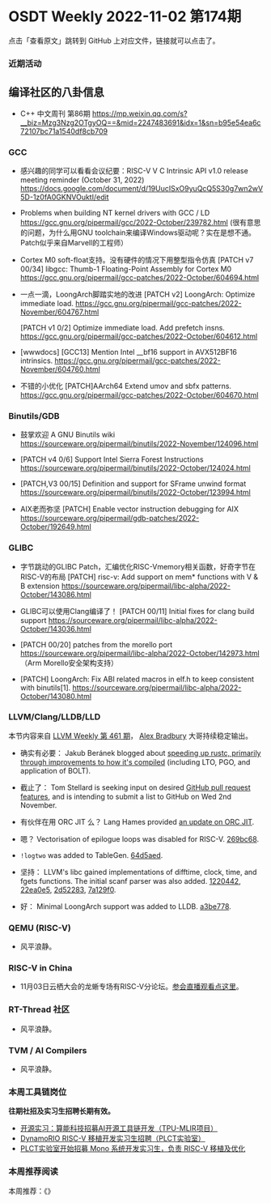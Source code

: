# OSDT Weekly 2022-11-02 第174期

点击「查看原文」跳转到 GitHub 上对应文件，链接就可以点击了。

### 近期活动

## 编译社区的八卦信息

- C++ 中文周刊 第86期 https://mp.weixin.qq.com/s?__biz=Mzg3Nzg2OTgyOQ==&mid=2247483691&idx=1&sn=b95e54ea6c72107bc71a1540df8cb709

### GCC

- 感兴趣的同学可以看看会议纪要：RISC-V V C Intrinsic API v1.0 release meeting reminder (October 31, 2022)
  https://docs.google.com/document/d/19UucISxO9yuQcQ5S30g7wn2wV5D-1z0fA0GKNVOuktI/edit

- Problems when building NT kernel drivers with GCC / LD
  https://gcc.gnu.org/pipermail/gcc/2022-October/239782.html
  (很有意思的问题，为什么用GNU toolchain来编译Windows驱动呢？实在是想不通。Patch似乎来自Marvell的工程师）

- Cortex M0 soft-float支持。没有硬件的情况下用整型指令仿真
  [PATCH v7 00/34] libgcc: Thumb-1 Floating-Point Assembly for Cortex M0
  https://gcc.gnu.org/pipermail/gcc-patches/2022-October/604694.html

- 一点一滴，LoongArch脚踏实地的改进
  [PATCH v2] LoongArch: Optimize immediate load.
  https://gcc.gnu.org/pipermail/gcc-patches/2022-November/604767.html

  [PATCH v1 0/2] Optimize immediate load. Add prefetch insns.
  https://gcc.gnu.org/pipermail/gcc-patches/2022-October/604612.html

- [wwwdocs] [GCC13] Mention Intel __bf16 support in AVX512BF16 intrinsics.
  https://gcc.gnu.org/pipermail/gcc-patches/2022-November/604760.html

- 不错的小优化 [PATCH]AArch64 Extend umov and sbfx patterns.
   https://gcc.gnu.org/pipermail/gcc-patches/2022-October/604670.html

### Binutils/GDB

- 鼓掌欢迎 A GNU Binutils wiki
  https://sourceware.org/pipermail/binutils/2022-November/124096.html

- [PATCH v4 0/6] Support Intel Sierra Forest Instructions
  https://sourceware.org/pipermail/binutils/2022-October/124024.html

- [PATCH,V3 00/15] Definition and support for SFrame unwind format
  https://sourceware.org/pipermail/binutils/2022-October/123994.html

- AIX老而弥坚 [PATCH] Enable vector instruction debugging for AIX
  https://sourceware.org/pipermail/gdb-patches/2022-October/192649.html

### GLIBC

- 字节跳动的GLIBC Patch，汇编优化RISC-Vmemory相关函数，好奇字节在RISC-V的布局
  [PATCH] risc-v: Add support on mem* functions with V & B extension
  https://sourceware.org/pipermail/libc-alpha/2022-October/143086.html

- GLIBC可以使用Clang编译了！
  [PATCH 00/11] Initial fixes for clang build support
  https://sourceware.org/pipermail/libc-alpha/2022-October/143036.html

- [PATCH 00/20] patches from the morello port
  https://sourceware.org/pipermail/libc-alpha/2022-October/142973.html
 （Arm Morello安全架构支持）

- [PATCH] LoongArch: Fix ABI related macros in elf.h to keep consistent with binutils[1].
  https://sourceware.org/pipermail/libc-alpha/2022-October/143080.html

### LLVM/Clang/LLDB/LLD

本节内容来自 [LLVM Weekly 第 461 期](http://llvmweekly.org/issue/461)，
[Alex Bradbury](https://www.linkedin.com/in/alex-bradbury/) 大哥持续稳定输出。

* 确实有必要： Jakub Beránek blogged about [speeding up rustc, primarily through improvements to how it's compiled](https://kobzol.github.io/rust/rustc/2022/10/27/speeding-rustc-without-changing-its-code.html) (including LTO, PGO, and application of BOLT).

* 截止了： Tom Stellard is seeking input on desired [GitHub pull request features](https://discourse.llvm.org/t/input-needed-pull-request-features-for-github/66214), and is intending to submit a list to GitHub on Wed 2nd November.

* 有伙伴在用 ORC JIT 么？ Lang Hames provided [an update on ORC JIT](https://discourse.llvm.org/t/orc-jit-update-office-hours-november-2022/66293).

* 嗯？ Vectorisation of epilogue loops was disabled for RISC-V.
  [269bc68](https://reviews.llvm.org/rG269bc684e7a0).

* `!logtwo` was added to TableGen.
  [64d5aed](https://reviews.llvm.org/rG64d5aedd0637).

* 坚持： LLVM's libc gained implementations of difftime, clock, time, and fgets functions. The initial scanf parser was also added.
  [1220442](https://reviews.llvm.org/rG12204429f2f9),
  [22ea0e5](https://reviews.llvm.org/rG22ea0e5d9b2e),
  [2d52283](https://reviews.llvm.org/rG2d52283391bc),
  [7a129f0](https://reviews.llvm.org/rG7a129f07562d).

* 好： Minimal LoongArch support was added to LLDB.
  [a3be778](https://reviews.llvm.org/rGa3be778ed09b).

### QEMU (RISC-V)

- 风平浪静。

### RISC-V in China

- 11月03日云栖大会的龙蜥专场有RISC-V分论坛。[参会直播观看点这里](https://mp.weixin.qq.com/s/yF77oOlSsgrsAGoWtsi95w)。

### RT-Thread 社区

- 风平浪静。

### TVM / AI Compilers

- 风平浪静。

### 本周工具链岗位

**往期社招及实习生招聘长期有效。**

- [开源实习：算能科技招募AI开源工具链开发（TPU-MLIR项目）](https://mp.weixin.qq.com/s/IBJh0ip4k11PzIMZecsWSw)
- [DynamoRIO RISC-V 移植开发实习生招聘（PLCT实验室）](https://mp.weixin.qq.com/s/J_5TjT6DOqeOXJXQI5VQxw)
- [PLCT实验室开始招募 Mono 系统开发实习生，负责 RISC-V 移植及优化](https://mp.weixin.qq.com/s/whEW7Hay1jIP1tBzIPay1A)

### 本周推荐阅读

本周推荐：《》
